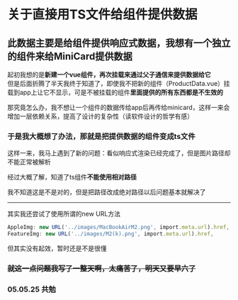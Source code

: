# 关于直接用TS文件给组件提供数据

## 此数据主要是给组件提供响应式数据，我想有一个独立的组件来给MiniCard提供数据

起初我想的是**新建一个vue组件，再次挂载<Mnicard />来通过父子通信来提供数据给它**  
但是后面折腾了半天我终于知道了，即使我不把新的组件（ProductData.vue）挂载到app上让它不显示，可是不被挂载的组件**里面提供的所有东西都是不生效的**

那究竟怎么办，我不想让一个组件的数据传给app后再传给minicard，这样一来会增加一层依赖关系，提高了设计的复杂性（读软件设计的哲学有感）  
  
### 于是我大概想了办法，那就是把提供数据的组件变成ts文件

这样一来，我马上遇到了新的问题：看似响应式渲染已经完成了，但是图片路径却不能正常被解析  

经过大概了解，知道了ts组件**不能使用相对路径**  

我不知道这是不是对的，但是把路径改成绝对路径以后问题基本就解决了  

---

其实我还尝试了使用所谓的new URL方法
```ts
AppleImg: new URL('../images/MacBookAirM2.png', import.meta.url).href,
FeatureImg: new URL('../images/M2(k).png', import.meta.url).href,
```
但其实没有起效，暂时还是不是很懂

### ~~就这一点问题我写了一整天啊，太痛苦了，明天又要早六了~~

### 05.05.25 共勉